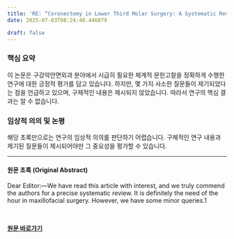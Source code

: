 ```yaml
---
title: 'RE: “Coronectomy in Lower Third Molar Surgery: A Systematic Review and Meta-analysis”'
date: 2025-07-03T08:24:40.446079

draft: false
---
```


### 핵심 요약

이 논문은 구강악안면외과 분야에서 시급히 필요한 체계적 문헌고찰을 정확하게 수행한 연구에 대한 긍정적 평가를 담고 있습니다.  하지만,  몇 가지 사소한 질문들이 제기되었다는 점을 언급하고 있으며, 구체적인 내용은 제시되지 않았습니다. 따라서 연구의 핵심 결과는 알 수 없습니다.


### 임상적 의의 및 논평

해당 초록만으로는 연구의 임상적 의의를 판단하기 어렵습니다.  구체적인 연구 내용과 제기된 질문들이 제시되어야만 그 중요성을 평가할 수 있습니다.


---

#### 원문 초록 (Original Abstract)
Dear Editor:—We have read this article with interest, and we truly commend the authors for a precise systematic review. It is definitely the need of the hour in maxillofacial surgery. However, we have some minor queries.1

<br>

**[원문 바로가기](https://www.joms.org/article/S0278-2391(25)00184-3/fulltext?rss=yes)**
